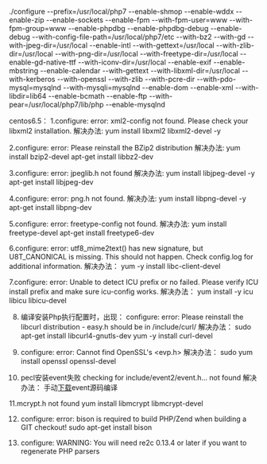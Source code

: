 ./configure --prefix=/usr/local/php7 --enable-shmop --enable-wddx --enable-zip --enable-sockets --enable-fpm --with-fpm-user=www --with-fpm-group=www --enable-phpdbg --enable-phpdbg-debug --enable-debug --with-config-file-path=/usr/local/php7/etc --with-bz2 --with-gd --with-jpeg-dir=/usr/local --enable-intl --with-gettext=/usr/local --with-zlib-dir=/usr/local --with-png-dir=/usr/local --with-freetype-dir=/usr/local --enable-gd-native-ttf --with-iconv-dir=/usr/local --enable-exif --enable-mbstring --enable-calendar --with-gettext --with-libxml-dir=/usr/local --with-kerberos --with-openssl --with-zlib --with-pcre-dir --with-pdo-mysql=mysqlnd --with-mysqli=mysqlnd --enable-dom --enable-xml --with-libdir=lib64 --enable-bcmath --enable-ftp --with-pear=/usr/local/php7/lib/php --enable-mysqlnd


centos6.5：
1.configure: error: xml2-config not found. Please check your libxml2 installation.
解决办法:
  yum install libxml2 libxml2-devel -y

2.configure: error: Please reinstall the BZip2 distribution
解决办法:
  yum install bzip2-devel
  apt-get install libbz2-dev

  
3.configure: error: jpeglib.h not found
解决办法:
 yum install libjpeg-devel -y
 apt-get install libjpeg-dev
 
4.configure: error: png.h not found.
解决办法:
 yum install libpng-devel -y
 apt-get install libpng-dev
 
5.configure: error: freetype-config not found.
解决办法:
 yum install  freetype-devel
 apt-get install freetype6-dev

6.configure: error: utf8_mime2text() has new signature, but U8T_CANONICAL is missing. This should not happen. Check config.log for additional information.
解决办法：
 yum -y install libc-client-devel
 
7.configure: error: Unable to detect ICU prefix or no failed. Please verify ICU install prefix and make sure icu-config works.
解决办法：
 yum install -y icu libicu libicu-devel
 
 8. 编译安装Php执行配置时，出现：
   configure: error: Please reinstall the libcurl distribution -
       easy.h should be in <curl-dir>/include/curl/
 解决办法：
 sudo apt-get install libcurl4-gnutls-dev 
 yum -y install curl-devel
 
 9. configure: error: Cannot find OpenSSL\'s <evp.h>
 解决办法：
 sudo 
 yum install openssl openssl-devel
 
 10. pecl安装event失败 checking for include/event2/event.h... not found
 解决办法：
 手动[下载](https://github.com/expressif/pecl-event-libevent)event源码编译
 
 11.mcrypt.h not found
 yum install libmcrypt libmcrypt-devel
 
 12. configure: error: bison is required to build PHP/Zend when building a GIT checkout!
 sudo apt-get install bison
 
 13. configure: WARNING: You will need re2c 0.13.4 or later if you want to regenerate PHP parsers
